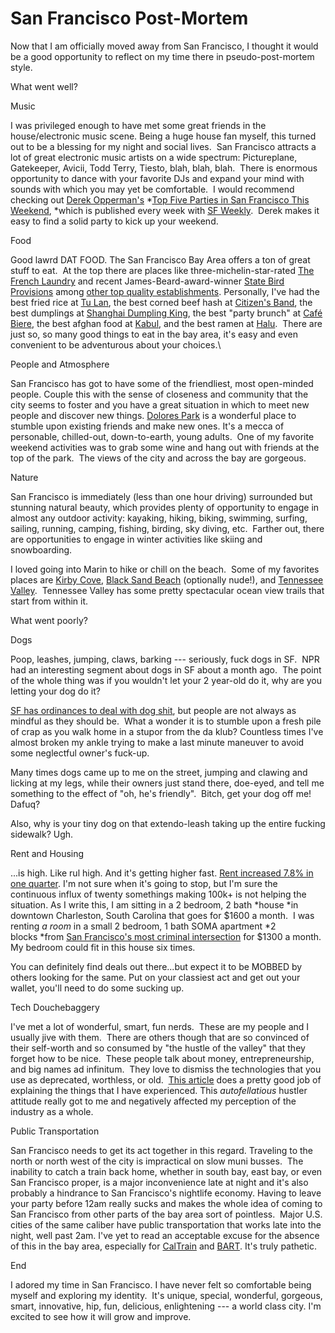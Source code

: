<!--
slug: san-francisco-post-mortem
date: Mon Sep 16 2013 09:31:00 GMT-0700 (Pacific Daylight Time)
tags: san francisco, bay area, caltrain, bart, muni, marin, food, dogs, tech, douchebags
title: San Francisco Post-Mortem
id: 61414540008
link: http://blog.mhgbrown.is/post/61414540008/san-francisco-post-mortem
raw: {"type":"text","blog_name":"mhgbrown-writing","blog":{"name":"mhgbrown-writing","title":"","description":"","url":"http://blog.mhgbrown.is/","uuid":"t:ePEJSJNMnTiNT1c2s-GWmw","updated":1455741575},"id":61414540008,"post_url":"http://blog.mhgbrown.is/post/61414540008/san-francisco-post-mortem","slug":"san-francisco-post-mortem","date":"2013-09-16 16:31:00 GMT","timestamp":1379349060,"state":"published","format":"html","reblog_key":"YEM7y5BG","tags":["san francisco","bay area","caltrain","bart","muni","marin","food","dogs","tech","douchebags"],"short_url":"https://tmblr.co/ZYX4lqvCbuBe","summary":"San Francisco Post-Mortem","should_open_in_legacy":false,"recommended_source":null,"recommended_color":null,"note_count":1,"title":"San Francisco Post-Mortem","body":"<p>Now that I am officially moved away from San Francisco, I thought it would be a good opportunity to reflect on my time there in pseudo-post-mortem style.  </p>\n<p>What went well?</p>\n<p>Music</p>\n<p>I was privileged enough to have met some great friends in the house/electronic music scene. Being a huge house fan myself, this turned out to be a blessing for my night and social lives.  San Francisco attracts a lot of great electronic music artists on a wide spectrum: Pictureplane, Gatekeeper, Avicii, Todd Terry, Tiesto, blah, blah, blah.  There is enormous opportunity to dance with your favorite DJs and expand your mind with sounds with which you may yet be comfortable.  I would recommend checking out <a href=\"http://blogs.sfweekly.com/author.php?author_id=3053\">Derek Opperman&rsquo;s </a><em><a href=\"http://blogs.sfweekly.com/author.php?author_id=3053\">Top Five Parties in San Francisco This Weekend</a>, </em>which is published every week with <a href=\"http://www.sfweekly.com/\">SF Weekly</a>.  Derek makes it easy to find a solid party to kick up your weekend.</p>\n<p>Food</p>\n<p>Good lawrd DAT FOOD. The San Francisco Bay Area offers a ton of great stuff to eat.  At the top there are places like three-michelin-star-rated <a href=\"http://www.frenchlaundry.com/\">The French Laundry</a> and recent James-Beard-award-winner <a href=\"http://statebirdsf.com/\">State Bird Provisions</a> among <a href=\"http://www.yelp.com/search?find_desc=michelin+star&amp;find_loc=San+Francisco%2C+CA&amp;ns=1&amp;ls=c593001cd2234840#find_desc=michelin+star+restaurant\">other top quality establishments</a>. Personally, I&rsquo;ve had the best fried rice at <a href=\"http://www.yelp.com/biz/t%C3%BA-lan-san-francisco-4\">Tu Lan</a>, the best corned beef hash at <a href=\"http://citizensbandsf.com/\">Citizen&rsquo;s Band</a>, the best dumplings at <a href=\"http://www.yelp.com/biz/shanghai-dumpling-king-san-francisco\">Shanghai Dumpling King</a>, the best &ldquo;party brunch&rdquo; at <a href=\"http://www.yelp.com/biz/caf%C3%A9-biere-emeryville-2\">Café Biere</a>, the best afghan food at <a href=\"http://www.yelp.com/biz/kabul-sunnyvale\">Kabul</a>, and the best ramen at <a href=\"http://www.yelp.com/biz/ramen-halu-san-jose\">Halu</a>.  There are just so, so many good things to eat in the bay area, it&rsquo;s easy and even convenient to be adventurous about your choices.<br/></p>\n<p>People and Atmosphere</p>\n<p>San Francisco has got to have some of the friendliest, most open-minded people. Couple this with the sense of closeness and community that the city seems to foster and you have a great situation in which to meet new people and discover new things. <a href=\"http://www.yelp.com/biz/dolores-park-san-francisco\">Dolores Park</a> is a wonderful place to stumble upon existing friends and make new ones. It&rsquo;s a mecca of personable, chilled-out, down-to-earth, young adults.  One of my favorite weekend activities was to grab some wine and hang out with friends at the top of the park.  The views of the city and across the bay are gorgeous. </p>\n<p>Nature</p>\n<p>San Francisco is immediately (less than one hour driving) surrounded but stunning natural beauty, which provides plenty of opportunity to engage in almost any outdoor activity: kayaking, hiking, biking, swimming, surfing, sailing, running, camping, fishing, birding, sky diving, etc.  Farther out, there are opportunities to engage in winter activities like skiing and snowboarding.</p>\n<p>I loved going into Marin to hike or chill on the beach.  Some of my favorites places are <a href=\"http://www.yelp.com/biz/kirby-cove-campground-sausalito\">Kirby Cove</a>, <a href=\"http://www.sfbg.com/nudebeaches/black-sand-beach\">Black Sand Beach</a> (optionally nude!), and <a href=\"http://www.nps.gov/goga/planyourvisit/tennessee_valley.htm\">Tennessee Valley</a>.  Tennessee Valley has some pretty spectacular ocean view trails that start from within it.</p>\n<p>What went poorly?</p>\n<p>Dogs</p>\n<p>Poop, leashes, jumping, claws, barking — seriously, fuck dogs in SF.  NPR had an interesting segment about dogs in SF about a month ago.  The point of the whole thing was if you wouldn&rsquo;t let your 2 year-old do it, why are you letting your dog do it?  </p>\n<p><a href=\"http://www.sf311.org/index.aspx?page=166\">SF has ordinances to deal with dog shit</a>, but people are not always as mindful as they should be.  What a wonder it is to stumble upon a fresh pile of crap as you walk home in a stupor from the da klub? Countless times I&rsquo;ve almost broken my ankle trying to make a last minute maneuver to avoid some neglectful owner&rsquo;s fuck-up.  </p>\n<p>Many times dogs came up to me on the street, jumping and clawing and licking at my legs, while their owners just stand there, doe-eyed, and tell me something to the effect of &ldquo;oh, he&rsquo;s friendly&rdquo;.  Bitch, get your dog off me! Dafuq?  </p>\n<p>Also, why is your tiny dog on that extendo-leash taking up the entire fucking sidewalk? Ugh.</p>\n<p>Rent and Housing</p>\n<p>&hellip;is high. Like rul high. And it&rsquo;s getting higher fast. <a href=\"http://online.wsj.com/article/SB10001424127887324694904578602013087282582.html\">Rent increased 7.8% in one quarter</a>. I&rsquo;m not sure when it&rsquo;s going to stop, but I&rsquo;m sure the continuous influx of twenty somethings making 100k+ is not helping the situation. As I write this, I am sitting in a 2 bedroom, 2 bath <em>house </em>in downtown Charleston, South Carolina that goes for $1600 a month.  I was renting <em>a room</em> in a small 2 bedroom, 1 bath SOMA apartment <em>2 blocks </em>from <a href=\"http://www.sfgate.com/bayarea/article/6th-and-Mission-intersection-city-s-hottest-crime-2369466.php\">San Francisco&rsquo;s most criminal intersection</a> for $1300 a month. My bedroom could fit in this house six times.</p>\n<p>You can definitely find deals out there&hellip;but expect it to be MOBBED by others looking for the same. Put on your classiest act and get out your wallet, you&rsquo;ll need to do some sucking up.</p>\n<p>Tech Douchebaggery</p>\n<p>I&rsquo;ve met a lot of wonderful, smart, fun nerds.  These are my people and I usually jive with them.  There are others though that are so convinced of their self-worth and so consumed by &ldquo;the hustle of the valley&rdquo; that they forget how to be nice.  These people talk about money, entrepreneurship, and big names ad infinitum.  They love to dismiss the technologies that you use as deprecated, worthless, or old.  <a href=\"http://valleywag.gawker.com/douchebags-like-you-are-ruining-san-francisco-512645164\">This article</a> does a pretty good job of explaining the things that I have experienced. This <em>autofellatious</em> hustler attitude really got to me and negatively affected my perception of the industry as a whole.</p>\n<p>Public Transportation</p>\n<p>San Francisco needs to get its act together in this regard. Traveling to the north or north west of the city is impractical on slow muni busses.  The inability to catch a train back home, whether in south bay, east bay, or even San Francisco proper, is a major inconvenience late at night and it&rsquo;s also probably a hindrance to San Francisco&rsquo;s nightlife economy. Having to leave your party before 12am really sucks and makes the whole idea of coming to San Francisco from other parts of the bay area sort of pointless.  Major U.S. cities of the same caliber have public transportation that works late into the night, well past 2am. I&rsquo;ve yet to read an acceptable excuse for the absence of this in the bay area, especially for <a href=\"http://www.caltrain.com/\">CalTrain</a> and <a href=\"http://www.bart.gov/\">BART</a>. It&rsquo;s truly pathetic.</p>\n<p>End</p>\n<p>I adored my time in San Francisco. I have never felt so comfortable being myself and exploring my identity.  It&rsquo;s unique, special, wonderful, gorgeous, smart, innovative, hip, fun, delicious, enlightening — a world class city. I&rsquo;m excited to see how it will grow and improve.</p>","reblog":{"comment":"<p>Now that I am officially moved away from San Francisco, I thought it would be a good opportunity to reflect on my time there in pseudo-post-mortem style.  </p>\n<p>What went well?</p>\n<p>Music</p>\n<p>I was privileged enough to have met some great friends in the house/electronic music scene. Being a huge house fan myself, this turned out to be a blessing for my night and social lives.  San Francisco attracts a lot of great electronic music artists on a wide spectrum: Pictureplane, Gatekeeper, Avicii, Todd Terry, Tiesto, blah, blah, blah.  There is enormous opportunity to dance with your favorite DJs and expand your mind with sounds with which you may yet be comfortable.  I would recommend checking out <a href=\"http://blogs.sfweekly.com/author.php?author_id=3053\">Derek Opperman’s </a><em><a href=\"http://blogs.sfweekly.com/author.php?author_id=3053\">Top Five Parties in San Francisco This Weekend</a>, </em>which is published every week with <a href=\"http://www.sfweekly.com/\">SF Weekly</a>.  Derek makes it easy to find a solid party to kick up your weekend.</p>\n<p>Food</p>\n<p>Good lawrd DAT FOOD. The San Francisco Bay Area offers a ton of great stuff to eat.  At the top there are places like three-michelin-star-rated <a href=\"http://www.frenchlaundry.com/\">The French Laundry</a> and recent James-Beard-award-winner <a href=\"http://statebirdsf.com/\">State Bird Provisions</a> among <a href=\"http://www.yelp.com/search?find_desc=michelin+star&amp;find_loc=San+Francisco%2C+CA&amp;ns=1&amp;ls=c593001cd2234840#find_desc=michelin+star+restaurant\">other top quality establishments</a>. Personally, I’ve had the best fried rice at <a href=\"http://www.yelp.com/biz/t%C3%BA-lan-san-francisco-4\">Tu Lan</a>, the best corned beef hash at <a href=\"http://citizensbandsf.com/\">Citizen’s Band</a>, the best dumplings at <a href=\"http://www.yelp.com/biz/shanghai-dumpling-king-san-francisco\">Shanghai Dumpling King</a>, the best “party brunch” at <a href=\"http://www.yelp.com/biz/caf%C3%A9-biere-emeryville-2\">Café Biere</a>, the best afghan food at <a href=\"http://www.yelp.com/biz/kabul-sunnyvale\">Kabul</a>, and the best ramen at <a href=\"http://www.yelp.com/biz/ramen-halu-san-jose\">Halu</a>.  There are just so, so many good things to eat in the bay area, it’s easy and even convenient to be adventurous about your choices.<br></p>\n<p>People and Atmosphere</p>\n<p>San Francisco has got to have some of the friendliest, most open-minded people. Couple this with the sense of closeness and community that the city seems to foster and you have a great situation in which to meet new people and discover new things. <a href=\"http://www.yelp.com/biz/dolores-park-san-francisco\">Dolores Park</a> is a wonderful place to stumble upon existing friends and make new ones. It’s a mecca of personable, chilled-out, down-to-earth, young adults.  One of my favorite weekend activities was to grab some wine and hang out with friends at the top of the park.  The views of the city and across the bay are gorgeous. </p>\n<p>Nature</p>\n<p>San Francisco is immediately (less than one hour driving) surrounded but stunning natural beauty, which provides plenty of opportunity to engage in almost any outdoor activity: kayaking, hiking, biking, swimming, surfing, sailing, running, camping, fishing, birding, sky diving, etc.  Farther out, there are opportunities to engage in winter activities like skiing and snowboarding.</p>\n<p>I loved going into Marin to hike or chill on the beach.  Some of my favorites places are <a href=\"http://www.yelp.com/biz/kirby-cove-campground-sausalito\">Kirby Cove</a>, <a href=\"http://www.sfbg.com/nudebeaches/black-sand-beach\">Black Sand Beach</a> (optionally nude!), and <a href=\"http://www.nps.gov/goga/planyourvisit/tennessee_valley.htm\">Tennessee Valley</a>.  Tennessee Valley has some pretty spectacular ocean view trails that start from within it.</p>\n<p>What went poorly?</p>\n<p>Dogs</p>\n<p>Poop, leashes, jumping, claws, barking — seriously, fuck dogs in SF.  NPR had an interesting segment about dogs in SF about a month ago.  The point of the whole thing was if you wouldn’t let your 2 year-old do it, why are you letting your dog do it?  </p>\n<p><a href=\"http://www.sf311.org/index.aspx?page=166\">SF has ordinances to deal with dog shit</a>, but people are not always as mindful as they should be.  What a wonder it is to stumble upon a fresh pile of crap as you walk home in a stupor from the da klub? Countless times I’ve almost broken my ankle trying to make a last minute maneuver to avoid some neglectful owner’s fuck-up.  </p>\n<p>Many times dogs came up to me on the street, jumping and clawing and licking at my legs, while their owners just stand there, doe-eyed, and tell me something to the effect of “oh, he’s friendly”.  Bitch, get your dog off me! Dafuq?  </p>\n<p>Also, why is your tiny dog on that extendo-leash taking up the entire fucking sidewalk? Ugh.</p>\n<p>Rent and Housing</p>\n<p>…is high. Like rul high. And it’s getting higher fast. <a href=\"http://online.wsj.com/article/SB10001424127887324694904578602013087282582.html\">Rent increased 7.8% in one quarter</a>. I’m not sure when it’s going to stop, but I’m sure the continuous influx of twenty somethings making 100k+ is not helping the situation. As I write this, I am sitting in a 2 bedroom, 2 bath <em>house </em>in downtown Charleston, South Carolina that goes for $1600 a month.  I was renting <em>a room</em> in a small 2 bedroom, 1 bath SOMA apartment <em>2 blocks </em>from <a href=\"http://www.sfgate.com/bayarea/article/6th-and-Mission-intersection-city-s-hottest-crime-2369466.php\">San Francisco’s most criminal intersection</a> for $1300 a month. My bedroom could fit in this house six times.</p>\n<p>You can definitely find deals out there…but expect it to be MOBBED by others looking for the same. Put on your classiest act and get out your wallet, you’ll need to do some sucking up.</p>\n<p>Tech Douchebaggery</p>\n<p>I’ve met a lot of wonderful, smart, fun nerds.  These are my people and I usually jive with them.  There are others though that are so convinced of their self-worth and so consumed by “the hustle of the valley” that they forget how to be nice.  These people talk about money, entrepreneurship, and big names ad infinitum.  They love to dismiss the technologies that you use as deprecated, worthless, or old.  <a href=\"http://valleywag.gawker.com/douchebags-like-you-are-ruining-san-francisco-512645164\">This article</a> does a pretty good job of explaining the things that I have experienced. This <em>autofellatious</em> hustler attitude really got to me and negatively affected my perception of the industry as a whole.</p>\n<p>Public Transportation</p>\n<p>San Francisco needs to get its act together in this regard. Traveling to the north or north west of the city is impractical on slow muni busses.  The inability to catch a train back home, whether in south bay, east bay, or even San Francisco proper, is a major inconvenience late at night and it’s also probably a hindrance to San Francisco’s nightlife economy. Having to leave your party before 12am really sucks and makes the whole idea of coming to San Francisco from other parts of the bay area sort of pointless.  Major U.S. cities of the same caliber have public transportation that works late into the night, well past 2am. I’ve yet to read an acceptable excuse for the absence of this in the bay area, especially for <a href=\"http://www.caltrain.com/\">CalTrain</a> and <a href=\"http://www.bart.gov/\">BART</a>. It’s truly pathetic.</p>\n<p>End</p>\n<p>I adored my time in San Francisco. I have never felt so comfortable being myself and exploring my identity.  It’s unique, special, wonderful, gorgeous, smart, innovative, hip, fun, delicious, enlightening — a world class city. I’m excited to see how it will grow and improve.</p>","tree_html":""},"trail":[{"blog":{"name":"mhgbrown-writing","active":true,"theme":{"header_full_width":2448,"header_full_height":3264,"header_focus_width":2048,"header_focus_height":1152,"avatar_shape":"circle","background_color":"#FAFAFA","body_font":"Helvetica Neue","header_bounds":"997,2351,2266,96","header_image":"https://static.tumblr.com/4b23ec7fb988076e81306480748de0b1/aqgwfuh/OUkncja1l/tumblr_static_5q6zyxvvxkco0k440g4kokosg.jpg","header_image_focused":"https://static.tumblr.com/4b23ec7fb988076e81306480748de0b1/aqgwfuh/SPuncja1u/tumblr_static_tumblr_static_5q6zyxvvxkco0k440g4kokosg_focused_v3.jpg","header_image_scaled":"https://static.tumblr.com/4b23ec7fb988076e81306480748de0b1/aqgwfuh/OUkncja1l/tumblr_static_5q6zyxvvxkco0k440g4kokosg_2048_v2.jpg","header_stretch":true,"link_color":"#529ECC","show_avatar":true,"show_description":true,"show_header_image":true,"show_title":true,"title_color":"#444444","title_font":"Gibson","title_font_weight":"bold"},"share_likes":false,"share_following":false,"can_be_followed":true},"post":{"id":"61414540008"},"content_raw":"<p>Now that I am officially moved away from San Francisco, I thought it would be a good opportunity to reflect on my time there in pseudo-post-mortem style.  </p>\n<p>What went well?</p>\n<p>Music</p>\n<p>I was privileged enough to have met some great friends in the house/electronic music scene. Being a huge house fan myself, this turned out to be a blessing for my night and social lives.  San Francisco attracts a lot of great electronic music artists on a wide spectrum: Pictureplane, Gatekeeper, Avicii, Todd Terry, Tiesto, blah, blah, blah.  There is enormous opportunity to dance with your favorite DJs and expand your mind with sounds with which you may yet be comfortable.  I would recommend checking out <a href=\"http://blogs.sfweekly.com/author.php?author_id=3053\">Derek Opperman’s </a><em><a href=\"http://blogs.sfweekly.com/author.php?author_id=3053\">Top Five Parties in San Francisco This Weekend</a>, </em>which is published every week with <a href=\"http://www.sfweekly.com/\">SF Weekly</a>.  Derek makes it easy to find a solid party to kick up your weekend.</p>\n<p>Food</p>\n<p>Good lawrd DAT FOOD. The San Francisco Bay Area offers a ton of great stuff to eat.  At the top there are places like three-michelin-star-rated <a href=\"http://www.frenchlaundry.com/\">The French Laundry</a> and recent James-Beard-award-winner <a href=\"http://statebirdsf.com/\">State Bird Provisions</a> among <a href=\"http://www.yelp.com/search?find_desc=michelin+star&amp;find_loc=San+Francisco%2C+CA&amp;ns=1&amp;ls=c593001cd2234840#find_desc=michelin+star+restaurant\">other top quality establishments</a>. Personally, I’ve had the best fried rice at <a href=\"http://www.yelp.com/biz/t%C3%BA-lan-san-francisco-4\">Tu Lan</a>, the best corned beef hash at <a href=\"http://citizensbandsf.com/\">Citizen’s Band</a>, the best dumplings at <a href=\"http://www.yelp.com/biz/shanghai-dumpling-king-san-francisco\">Shanghai Dumpling King</a>, the best “party brunch” at <a href=\"http://www.yelp.com/biz/caf%C3%A9-biere-emeryville-2\">Café Biere</a>, the best afghan food at <a href=\"http://www.yelp.com/biz/kabul-sunnyvale\">Kabul</a>, and the best ramen at <a href=\"http://www.yelp.com/biz/ramen-halu-san-jose\">Halu</a>.  There are just so, so many good things to eat in the bay area, it’s easy and even convenient to be adventurous about your choices.<br></p>\n<p>People and Atmosphere</p>\n<p>San Francisco has got to have some of the friendliest, most open-minded people. Couple this with the sense of closeness and community that the city seems to foster and you have a great situation in which to meet new people and discover new things. <a href=\"http://www.yelp.com/biz/dolores-park-san-francisco\">Dolores Park</a> is a wonderful place to stumble upon existing friends and make new ones. It’s a mecca of personable, chilled-out, down-to-earth, young adults.  One of my favorite weekend activities was to grab some wine and hang out with friends at the top of the park.  The views of the city and across the bay are gorgeous. </p>\n<p>Nature</p>\n<p>San Francisco is immediately (less than one hour driving) surrounded but stunning natural beauty, which provides plenty of opportunity to engage in almost any outdoor activity: kayaking, hiking, biking, swimming, surfing, sailing, running, camping, fishing, birding, sky diving, etc.  Farther out, there are opportunities to engage in winter activities like skiing and snowboarding.</p>\n<p>I loved going into Marin to hike or chill on the beach.  Some of my favorites places are <a href=\"http://www.yelp.com/biz/kirby-cove-campground-sausalito\">Kirby Cove</a>, <a href=\"http://www.sfbg.com/nudebeaches/black-sand-beach\">Black Sand Beach</a> (optionally nude!), and <a href=\"http://www.nps.gov/goga/planyourvisit/tennessee_valley.htm\">Tennessee Valley</a>.  Tennessee Valley has some pretty spectacular ocean view trails that start from within it.</p>\n<p>What went poorly?</p>\n<p>Dogs</p>\n<p>Poop, leashes, jumping, claws, barking — seriously, fuck dogs in SF.  NPR had an interesting segment about dogs in SF about a month ago.  The point of the whole thing was if you wouldn’t let your 2 year-old do it, why are you letting your dog do it?  </p>\n<p><a href=\"http://www.sf311.org/index.aspx?page=166\">SF has ordinances to deal with dog shit</a>, but people are not always as mindful as they should be.  What a wonder it is to stumble upon a fresh pile of crap as you walk home in a stupor from the da klub? Countless times I’ve almost broken my ankle trying to make a last minute maneuver to avoid some neglectful owner’s fuck-up.  </p>\n<p>Many times dogs came up to me on the street, jumping and clawing and licking at my legs, while their owners just stand there, doe-eyed, and tell me something to the effect of “oh, he’s friendly”.  Bitch, get your dog off me! Dafuq?  </p>\n<p>Also, why is your tiny dog on that extendo-leash taking up the entire fucking sidewalk? Ugh.</p>\n<p>Rent and Housing</p>\n<p>…is high. Like rul high. And it’s getting higher fast. <a href=\"http://online.wsj.com/article/SB10001424127887324694904578602013087282582.html\">Rent increased 7.8% in one quarter</a>. I’m not sure when it’s going to stop, but I’m sure the continuous influx of twenty somethings making 100k+ is not helping the situation. As I write this, I am sitting in a 2 bedroom, 2 bath <em>house </em>in downtown Charleston, South Carolina that goes for $1600 a month.  I was renting <em>a room</em> in a small 2 bedroom, 1 bath SOMA apartment <em>2 blocks </em>from <a href=\"http://www.sfgate.com/bayarea/article/6th-and-Mission-intersection-city-s-hottest-crime-2369466.php\">San Francisco’s most criminal intersection</a> for $1300 a month. My bedroom could fit in this house six times.</p>\n<p>You can definitely find deals out there…but expect it to be MOBBED by others looking for the same. Put on your classiest act and get out your wallet, you’ll need to do some sucking up.</p>\n<p>Tech Douchebaggery</p>\n<p>I’ve met a lot of wonderful, smart, fun nerds.  These are my people and I usually jive with them.  There are others though that are so convinced of their self-worth and so consumed by “the hustle of the valley” that they forget how to be nice.  These people talk about money, entrepreneurship, and big names ad infinitum.  They love to dismiss the technologies that you use as deprecated, worthless, or old.  <a href=\"http://valleywag.gawker.com/douchebags-like-you-are-ruining-san-francisco-512645164\">This article</a> does a pretty good job of explaining the things that I have experienced. This <em>autofellatious</em> hustler attitude really got to me and negatively affected my perception of the industry as a whole.</p>\n<p>Public Transportation</p>\n<p>San Francisco needs to get its act together in this regard. Traveling to the north or north west of the city is impractical on slow muni busses.  The inability to catch a train back home, whether in south bay, east bay, or even San Francisco proper, is a major inconvenience late at night and it’s also probably a hindrance to San Francisco’s nightlife economy. Having to leave your party before 12am really sucks and makes the whole idea of coming to San Francisco from other parts of the bay area sort of pointless.  Major U.S. cities of the same caliber have public transportation that works late into the night, well past 2am. I’ve yet to read an acceptable excuse for the absence of this in the bay area, especially for <a href=\"http://www.caltrain.com/\">CalTrain</a> and <a href=\"http://www.bart.gov/\">BART</a>. It’s truly pathetic.</p>\n<p>End</p>\n<p>I adored my time in San Francisco. I have never felt so comfortable being myself and exploring my identity.  It’s unique, special, wonderful, gorgeous, smart, innovative, hip, fun, delicious, enlightening — a world class city. I’m excited to see how it will grow and improve.</p>","content":"<p>Now that I am officially moved away from San Francisco, I thought it would be a good opportunity to reflect on my time there in pseudo-post-mortem style. &nbsp;</p>\n<p>What went well?</p>\n<p>Music</p>\n<p>I was privileged enough to have met some great friends in the house/electronic music scene. Being a huge house fan myself, this turned out to be a blessing for my night and social lives. &nbsp;San Francisco attracts a lot of great electronic music artists on a wide spectrum: Pictureplane, Gatekeeper, Avicii, Todd Terry, Tiesto, blah, blah, blah. &nbsp;There is enormous opportunity to dance with your favorite DJs and expand your mind with sounds with which you may yet be comfortable. &nbsp;I would recommend checking out <a href=\"http://blogs.sfweekly.com/author.php?author_id=3053\">Derek Opperman&rsquo;s </a><em><a href=\"http://blogs.sfweekly.com/author.php?author_id=3053\">Top Five Parties in San Francisco This Weekend</a>,&nbsp;</em>which is published every week with <a href=\"http://www.sfweekly.com/\">SF Weekly</a>. &nbsp;Derek makes it easy to find a solid party to kick up your weekend.</p>\n<p>Food</p>\n<p>Good lawrd DAT FOOD. The San Francisco Bay Area offers a ton of great stuff to eat. &nbsp;At the top there are places like three-michelin-star-rated <a href=\"http://www.frenchlaundry.com/\">The French Laundry</a> and recent James-Beard-award-winner <a href=\"http://statebirdsf.com/\">State Bird Provisions</a> among <a href=\"http://www.yelp.com/search?find_desc=michelin+star&amp;find_loc=San+Francisco%2C+CA&amp;ns=1&amp;ls=c593001cd2234840#find_desc=michelin+star+restaurant\">other top quality establishments</a>. Personally, I&rsquo;ve had&nbsp;the best fried rice at <a href=\"http://www.yelp.com/biz/t%C3%BA-lan-san-francisco-4\">Tu Lan</a>, the best corned beef hash at <a href=\"http://citizensbandsf.com/\">Citizen&rsquo;s Band</a>, the best dumplings at <a href=\"http://www.yelp.com/biz/shanghai-dumpling-king-san-francisco\">Shanghai Dumpling King</a>, the best &ldquo;party brunch&rdquo; at <a href=\"http://www.yelp.com/biz/caf%C3%A9-biere-emeryville-2\">Caf&eacute; Biere</a>, the best afghan food at <a href=\"http://www.yelp.com/biz/kabul-sunnyvale\">Kabul</a>, and the best ramen at <a href=\"http://www.yelp.com/biz/ramen-halu-san-jose\">Halu</a>. &nbsp;There are just so, so many good things to eat in the bay area, it&rsquo;s easy and even convenient to be adventurous about your choices.<br /></p>\n<p>People and Atmosphere</p>\n<p>San Francisco has got to have some of the friendliest, most open-minded people. Couple this with the sense of closeness and community that the city seems to foster and you have a great situation in which to meet new people and discover new things. <a href=\"http://www.yelp.com/biz/dolores-park-san-francisco\">Dolores Park</a>&nbsp;is a wonderful place to stumble upon existing friends and make new ones. It&rsquo;s a mecca of personable, chilled-out, down-to-earth, young adults. &nbsp;One of my favorite weekend activities was to grab some wine and hang out with friends at the top of the park. &nbsp;The views of the city and across the bay are gorgeous.&nbsp;</p>\n<p>Nature</p>\n<p>San Francisco is immediately (less than one hour driving) surrounded but stunning natural beauty, which provides plenty of opportunity to engage in almost any outdoor activity: kayaking, hiking, biking, swimming, surfing, sailing, running, camping, fishing, birding, sky diving, etc. &nbsp;Farther out, there are opportunities to engage in winter activities like skiing and snowboarding.</p>\n<p>I loved going into Marin to hike or chill on the beach. &nbsp;Some of my favorites places are <a href=\"http://www.yelp.com/biz/kirby-cove-campground-sausalito\">Kirby Cove</a>, <a href=\"http://www.sfbg.com/nudebeaches/black-sand-beach\">Black Sand Beach</a> (optionally nude!), and <a href=\"http://www.nps.gov/goga/planyourvisit/tennessee_valley.htm\">Tennessee Valley</a>. &nbsp;Tennessee Valley has some pretty spectacular ocean view trails that start from within it.</p>\n<p>What went poorly?</p>\n<p>Dogs</p>\n<p>Poop, leashes, jumping, claws, barking &mdash; seriously, fuck dogs in SF. &nbsp;NPR had an interesting segment about dogs in SF about a month ago. &nbsp;The point of the whole thing was if you wouldn&rsquo;t let your 2 year-old do it, why are you letting your dog do it? &nbsp;</p>\n<p><a href=\"http://www.sf311.org/index.aspx?page=166\">SF has ordinances to deal with dog shit</a>, but people are not always as mindful as they should be. &nbsp;What a wonder it is to stumble upon a fresh pile of crap as you walk home in a stupor from the da klub? Countless times I&rsquo;ve almost broken my ankle trying to make a last minute maneuver to avoid some neglectful owner&rsquo;s fuck-up. &nbsp;</p>\n<p>Many times dogs came up to me on the street, jumping and clawing and licking at my legs, while their owners just stand there, doe-eyed, and tell me something to the effect of &ldquo;oh, he&rsquo;s friendly&rdquo;. &nbsp;Bitch, get your dog off me! Dafuq? &nbsp;</p>\n<p>Also, why is your tiny dog on that extendo-leash taking up the entire fucking sidewalk? Ugh.</p>\n<p>Rent and Housing</p>\n<p>&hellip;is high. Like rul high. And it&rsquo;s getting higher fast. <a href=\"http://online.wsj.com/article/SB10001424127887324694904578602013087282582.html\">Rent increased 7.8% in one quarter</a>. I&rsquo;m not sure when it&rsquo;s going to stop, but I&rsquo;m sure the continuous influx of twenty somethings making 100k+ is not helping the situation. As I write this, I am sitting in a 2 bedroom, 2 bath&nbsp;<em>house&nbsp;</em>in downtown Charleston, South Carolina that goes for $1600 a month. &nbsp;I was renting&nbsp;<em>a room</em> in a small 2 bedroom, 1 bath SOMA apartment&nbsp;<em>2 blocks&nbsp;</em>from <a href=\"http://www.sfgate.com/bayarea/article/6th-and-Mission-intersection-city-s-hottest-crime-2369466.php\">San Francisco&rsquo;s most criminal intersection</a> for $1300 a month. My bedroom could fit in this house six times.</p>\n<p>You can definitely find deals out there&hellip;but expect it to be MOBBED by others looking for the same. Put on your classiest act and get out your wallet, you&rsquo;ll need to do some sucking up.</p>\n<p>Tech Douchebaggery</p>\n<p>I&rsquo;ve met a lot of wonderful, smart, fun nerds. &nbsp;These are my people and I usually jive with them. &nbsp;There are others though that are so convinced of their self-worth and so consumed by &ldquo;the hustle of the valley&rdquo; that they forget how to be nice. &nbsp;These people talk about money,&nbsp;entrepreneurship, and big names&nbsp;ad infinitum. &nbsp;They love to dismiss the technologies that you use as deprecated, worthless, or old. &nbsp;<a href=\"http://valleywag.gawker.com/douchebags-like-you-are-ruining-san-francisco-512645164\">This article</a> does a pretty good job of explaining the things that I have experienced. This <em>autofellatious</em>&nbsp;hustler attitude really got to me and negatively affected my perception of the industry as a whole.</p>\n<p>Public Transportation</p>\n<p>San Francisco needs to get its act together in this regard. Traveling to the north or north west of the city is impractical on slow muni busses. &nbsp;The inability to catch a train back home, whether in south bay, east bay, or even San Francisco proper, is a major inconvenience late at night and it&rsquo;s also probably a hindrance to San Francisco&rsquo;s nightlife economy. Having to leave your party before 12am really sucks and makes the whole idea of coming to San Francisco from other parts of the bay area sort of pointless. &nbsp;Major U.S. cities of the same caliber have public transportation that works late into the night, well past 2am. I&rsquo;ve yet to read an acceptable excuse for the absence of this in the bay area, especially for <a href=\"http://www.caltrain.com/\">CalTrain</a> and <a href=\"http://www.bart.gov/\">BART</a>. It&rsquo;s truly pathetic.</p>\n<p>End</p>\n<p>I adored my time in San Francisco. I have never felt so comfortable being myself and exploring my identity. &nbsp;It&rsquo;s unique, special, wonderful, gorgeous, smart, innovative, hip, fun, delicious, enlightening &mdash; a world class city. I&rsquo;m excited to see how it will grow and improve.</p>","is_current_item":true,"is_root_item":true}],"can_like":false,"can_reblog":false,"can_send_in_message":true,"can_reply":false,"display_avatar":true}
publish: 2013-09-016
-->


San Francisco Post-Mortem
=========================

Now that I am officially moved away from San Francisco, I thought it
would be a good opportunity to reflect on my time there in
pseudo-post-mortem style.  

What went well?

Music

I was privileged enough to have met some great friends in the
house/electronic music scene. Being a huge house fan myself, this turned
out to be a blessing for my night and social lives.  San Francisco
attracts a lot of great electronic music artists on a wide spectrum:
Pictureplane, Gatekeeper, Avicii, Todd Terry, Tiesto, blah, blah, blah.
 There is enormous opportunity to dance with your favorite DJs and
expand your mind with sounds with which you may yet be comfortable.  I
would recommend checking out [Derek
Opperman's](http://blogs.sfweekly.com/author.php?author_id=3053) *[Top
Five Parties in San Francisco This
Weekend](http://blogs.sfweekly.com/author.php?author_id=3053), *which is
published every week with [SF Weekly](http://www.sfweekly.com/).  Derek
makes it easy to find a solid party to kick up your weekend.

Food

Good lawrd DAT FOOD. The San Francisco Bay Area offers a ton of great
stuff to eat.  At the top there are places like
three-michelin-star-rated [The French
Laundry](http://www.frenchlaundry.com/) and recent
James-Beard-award-winner [State Bird
Provisions](http://statebirdsf.com/) among [other top quality
establishments](http://www.yelp.com/search?find_desc=michelin+star&find_loc=San+Francisco%2C+CA&ns=1&ls=c593001cd2234840#find_desc=michelin+star+restaurant).
Personally, I've had the best fried rice at [Tu
Lan](http://www.yelp.com/biz/t%C3%BA-lan-san-francisco-4), the best
corned beef hash at [Citizen's Band](http://citizensbandsf.com/), the
best dumplings at [Shanghai Dumpling
King](http://www.yelp.com/biz/shanghai-dumpling-king-san-francisco), the
best "party brunch" at [Café
Biere](http://www.yelp.com/biz/caf%C3%A9-biere-emeryville-2), the best
afghan food at [Kabul](http://www.yelp.com/biz/kabul-sunnyvale), and the
best ramen at [Halu](http://www.yelp.com/biz/ramen-halu-san-jose).
 There are just so, so many good things to eat in the bay area, it's
easy and even convenient to be adventurous about your choices.\

People and Atmosphere

San Francisco has got to have some of the friendliest, most open-minded
people. Couple this with the sense of closeness and community that the
city seems to foster and you have a great situation in which to meet new
people and discover new things. [Dolores
Park](http://www.yelp.com/biz/dolores-park-san-francisco) is a wonderful
place to stumble upon existing friends and make new ones. It's a mecca
of personable, chilled-out, down-to-earth, young adults.  One of my
favorite weekend activities was to grab some wine and hang out with
friends at the top of the park.  The views of the city and across the
bay are gorgeous. 

Nature

San Francisco is immediately (less than one hour driving) surrounded but
stunning natural beauty, which provides plenty of opportunity to engage
in almost any outdoor activity: kayaking, hiking, biking, swimming,
surfing, sailing, running, camping, fishing, birding, sky diving, etc.
 Farther out, there are opportunities to engage in winter activities
like skiing and snowboarding.

I loved going into Marin to hike or chill on the beach.  Some of my
favorites places are [Kirby
Cove](http://www.yelp.com/biz/kirby-cove-campground-sausalito), [Black
Sand Beach](http://www.sfbg.com/nudebeaches/black-sand-beach)
(optionally nude!), and [Tennessee
Valley](http://www.nps.gov/goga/planyourvisit/tennessee_valley.htm).
 Tennessee Valley has some pretty spectacular ocean view trails that
start from within it.

What went poorly?

Dogs

Poop, leashes, jumping, claws, barking --- seriously, fuck dogs in SF.
 NPR had an interesting segment about dogs in SF about a month ago.  The
point of the whole thing was if you wouldn't let your 2 year-old do it,
why are you letting your dog do it?  

[SF has ordinances to deal with dog
shit](http://www.sf311.org/index.aspx?page=166), but people are not
always as mindful as they should be.  What a wonder it is to stumble
upon a fresh pile of crap as you walk home in a stupor from the da klub?
Countless times I've almost broken my ankle trying to make a last minute
maneuver to avoid some neglectful owner's fuck-up.  

Many times dogs came up to me on the street, jumping and clawing and
licking at my legs, while their owners just stand there, doe-eyed, and
tell me something to the effect of "oh, he's friendly".  Bitch, get your
dog off me! Dafuq?  

Also, why is your tiny dog on that extendo-leash taking up the entire
fucking sidewalk? Ugh.

Rent and Housing

...is high. Like rul high. And it's getting higher fast. [Rent increased
7.8% in one
quarter](http://online.wsj.com/article/SB10001424127887324694904578602013087282582.html).
I'm not sure when it's going to stop, but I'm sure the continuous influx
of twenty somethings making 100k+ is not helping the situation. As I
write this, I am sitting in a 2 bedroom, 2 bath *house *in downtown
Charleston, South Carolina that goes for \$1600 a month.  I was
renting *a room* in a small 2 bedroom, 1 bath SOMA apartment *2
blocks *from [San Francisco's most criminal
intersection](http://www.sfgate.com/bayarea/article/6th-and-Mission-intersection-city-s-hottest-crime-2369466.php)
for \$1300 a month. My bedroom could fit in this house six times.

You can definitely find deals out there...but expect it to be MOBBED by
others looking for the same. Put on your classiest act and get out your
wallet, you'll need to do some sucking up.

Tech Douchebaggery

I've met a lot of wonderful, smart, fun nerds.  These are my people and
I usually jive with them.  There are others though that are so convinced
of their self-worth and so consumed by "the hustle of the valley" that
they forget how to be nice.  These people talk about
money, entrepreneurship, and big names ad infinitum.  They love to
dismiss the technologies that you use as deprecated, worthless, or old.
 [This
article](http://valleywag.gawker.com/douchebags-like-you-are-ruining-san-francisco-512645164)
does a pretty good job of explaining the things that I have experienced.
This *autofellatious* hustler attitude really got to me and negatively
affected my perception of the industry as a whole.

Public Transportation

San Francisco needs to get its act together in this regard. Traveling to
the north or north west of the city is impractical on slow muni busses.
 The inability to catch a train back home, whether in south bay, east
bay, or even San Francisco proper, is a major inconvenience late at
night and it's also probably a hindrance to San Francisco's nightlife
economy. Having to leave your party before 12am really sucks and makes
the whole idea of coming to San Francisco from other parts of the bay
area sort of pointless.  Major U.S. cities of the same caliber have
public transportation that works late into the night, well past 2am.
I've yet to read an acceptable excuse for the absence of this in the bay
area, especially for [CalTrain](http://www.caltrain.com/) and
[BART](http://www.bart.gov/). It's truly pathetic.

End

I adored my time in San Francisco. I have never felt so comfortable
being myself and exploring my identity.  It's unique, special,
wonderful, gorgeous, smart, innovative, hip, fun, delicious,
enlightening --- a world class city. I'm excited to see how it will grow
and improve.

